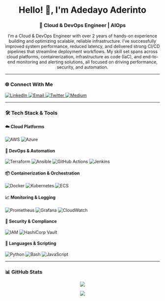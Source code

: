 <!-- Profile Header -->
<h1 align="center">Hello! 👋, I'm Adedayo Aderinto</h1>

<h3 align="center">🚀 Cloud & DevOps Engineer | AIOps </h3>

<p align="center">
  I’m a Cloud & DevOps Engineer with over 2 years of hands-on experience building and optimizing scalable, reliable infrastructure. I’ve successfully improved system performance, reduced latency, and delivered strong CI/CD pipelines that streamline deployment workflows. My skill set spans across cloud platforms, containerization, infrastructure as code (IaC), and end-to-end monitoring and alerting solutions, all focused on driving performance, security, and automation.
</p>

---

### 🌐 Connect With Me

<p align="left">
  <a href="https://www.linkedin.com/in/aderinto-adedayo-525a301a5" target="_blank">
    <img alt="LinkedIn" src="https://img.shields.io/badge/LinkedIn-blue?style=flat&logo=linkedin&logoColor=white"/>
  </a>
  <a href="mailto:aderintoadedayo@gmail.com" target="_blank">
    <img alt="Email" src="https://img.shields.io/badge/Email-D14836?style=flat&logo=gmail&logoColor=white"/>
  </a>
  <a href="https://twitter.com/i_amDayo" target="_blank">
    <img alt="Twitter" src="https://img.shields.io/badge/Twitter-1DA1F2?style=flat&logo=twitter&logoColor=white"/>
  </a>
  <a href="https://medium.com/@aderintoadedayo" target="_blank">
    <img alt="Medium" src="https://img.shields.io/badge/Medium-000000?style=flat&logo=medium&logoColor=white"/>
  </a>
</p>

---

### 🛠️ Tech Stack & Tools

#### ☁️ **Cloud Platforms**
![AWS](https://img.shields.io/badge/AWS-232F3E?style=flat&logo=amazon-aws&logoColor=white)
![Azure](https://img.shields.io/badge/Azure-0078D4?style=flat&logo=microsoft-azure&logoColor=white)

#### 🔧 **DevOps & Automation**
![Terraform](https://img.shields.io/badge/Terraform-7B42BC?style=flat&logo=terraform&logoColor=white)
![Ansible](https://img.shields.io/badge/Ansible-EE0000?style=flat&logo=ansible&logoColor=white)
![GitHub Actions](https://img.shields.io/badge/GitHub_Actions-2088FF?style=flat&logo=github-actions&logoColor=white)
![Jenkins](https://img.shields.io/badge/Jenkins-D24939?style=flat&logo=jenkins&logoColor=white)

#### 📦 **Containerization & Orchestration**
![Docker](https://img.shields.io/badge/Docker-2496ED?style=flat&logo=docker&logoColor=white)
![Kubernetes](https://img.shields.io/badge/Kubernetes-326CE5?style=flat&logo=kubernetes&logoColor=white)
![ECS](https://img.shields.io/badge/AWS_ECS-FF9900?style=flat&logo=amazon-aws&logoColor=white)

#### 📈 **Monitoring & Logging**
![Prometheus](https://img.shields.io/badge/Prometheus-E6522C?style=flat&logo=prometheus&logoColor=white)
![Grafana](https://img.shields.io/badge/Grafana-F46800?style=flat&logo=grafana&logoColor=white)
![CloudWatch](https://img.shields.io/badge/AWS_CloudWatch-FF9900?style=flat&logo=amazon-aws&logoColor=white)

#### 🔐 **Security & Compliance**
![IAM](https://img.shields.io/badge/AWS_IAM-FF9900?style=flat&logo=amazon-aws&logoColor=white)
![HashiCorp Vault](https://img.shields.io/badge/Vault-000000?style=flat&logo=vault&logoColor=white)

#### 🧠 **Languages & Scripting**
![Python](https://img.shields.io/badge/Python-3776AB?style=flat&logo=python&logoColor=white)
![Bash](https://img.shields.io/badge/Bash-4EAA25?style=flat&logo=gnu-bash&logoColor=white)
![JavaScript](https://img.shields.io/badge/JavaScript-F7DF1E?style=flat&logo=javascript&logoColor=black)

---

### 📊 GitHub Stats

<p align="center">
  <img src="https://github-readme-stats.vercel.app/api?username=iamDayoDev&show_icons=true&theme=github_dark&count_private=true&hide=issues"/>
</p>

<p align="center">
  <img src="https://github-readme-streak-stats.herokuapp.com/?user=your-github-username&theme=github-dark"/>
</p>



